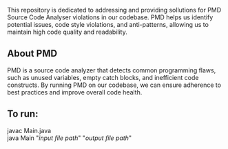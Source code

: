 This repository is dedicated to addressing and providing sollutions for PMD Source Code Analyser 
violations in our codebase. PMD helps us identify potential issues, code style violations, and anti-patterns, 
allowing us to maintain high code quality and readability.

## About PMD
PMD is a source code analyzer that detects common programming flaws, 
such as unused variables, empty catch blocks, and inefficient code constructs. 
By running PMD on our codebase, we can ensure adherence to best practices and improve overall code health.

## To run:
javac Main.java </br>
java Main "_input file path_" "_output file path_"

